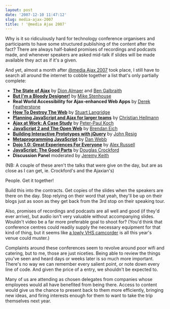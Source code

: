 ```yaml
---
layout: post
date: '2007-12-10 11:47:12'
slug: media-ajax-2007
title: ! '@media Ajax 2007'
---
```


Why is it so ridiculously hard for technology conference organisers and participants to have some structured publishing of the content after the fact? There are always half-baked promises of recordings and podcasts made, and whenever speakers are asked mid-talk if slides will be made available they act as if it's a given.

And yet, almost a month after [@media Ajax 2007][aa] took place, I still have to search all around the internet to cobble together a list that's only partially complete:

- **[The State of Ajax][1a]** by [Dion Almaer][1b] and [Ben Galbraith][1c]
- **[But I'm a Bloody Designer!][2a]** by [Mike Stenhouse][2b]
- **Real World Accessibility for Ajax-enhanced Web Apps** by [Derek Featherstone][3b]
- **[How To Destroy The Web][4a]** by [Stuart Langridge][4b]
- **[Planning JavaScript and Ajax for larger teams][5a]** by [Christian Heilmann][5b]
- **[Ajax at Work: A Case Study][6a]** by [Peter-Paul Koch][6b]
- **[JavaScript 2 and The Open Web][7a]** by [Brendan Eich][7b]
- **[Building Interactive Prototypes with jQuery][8a]** by [John Resig][8b]
- **[Metaprogramming JavaScript][9a]** by [Dan Webb][9b]
- **[Dojo 1.0: Great Experiences For Everyone][10a]** by [Alex Russell][10b]
- **[JavaScript: The Good Parts][11a]** by [Douglas Crockford][11b]
- **Discussion Panel** moderated by [Jeremy Keith][12b]

(NB: A couple of these aren't the talks that were give on the day, but are as close as I can get, ie. Crockford's and the Ajaxian's)

People. Get it together!

Build this into the contracts. Get copies of the slides when the speakers are there on the day. Stop relying on their word that yeah, they'll be up on their blogs just as soon as they get back from the 3rd stop on their speaking tour.

Also, promises of recordings and podcasts are all well and good (if they'd ever arrive), but audio isn't very valuable without accompanying slides. Wouldn't video be a far more preferable goal to shoot for? (You'd think that conference centres could readily supply the necessary equipment for that kind of thing, but it seems like [a lowly VHS camcorder][vhs] is all this year's venue could muster.)

Complaints around these conferences seem to revolve around poor wifi and catering, but to me, those are just niceties. Being able to review the things you've seen and heard days or weeks later is so much more important. There's no way we can remember every salient point, or note down every line of code. And given the price of a entry, we shouldn't be expected to.

Many of us are attending as chosen delegates from companies whose employees would all have benefited from being there. Access to content would give us the chance to present back to them more efficiently, bringing new ideas, and firing interests enough for them to want to take the trip themselves next year.

[aa]: http://www.vivabit.com/atmediaAjax/

[1a]: http://galbraiths.org/prezos2/stateOfAjax.pdf
[1b]: http://almaer.com/blog/brekkie-aint-no-breakfast
[1c]: http://galbraiths.org/blog/

[2a]: http://www.slideshare.net/mikesten/but-im-a-bloody-designer
[2b]: http://donotremove.co.uk/

[3b]: http://boxofchocolates.ca/

[4a]: http://www.kryogenix.org/days/2007/11/22/media-ajax-2007
[4b]: http://www.kryogenix.org/days/

[5a]: http://www.wait-till-i.com/2007/11/21/planning-javascript-and-ajax-for-larger-teams-equine-invigorating-imagery-one-voice-for-libraries-and-a-lot-of-good-speakers-this-was-mediaajax-2007/
[5b]: http://www.wait-till-i.com/

[6a]: http://www.quirksmode.org/blog/archives/2007/11/media_ajax_1.html
[6b]: http://www.quirksmode.org/

[7a]: http://weblogs.mozillazine.org/roadmap/archives/2007/11/my_media_ajax_keynote.html
[7b]: http://weblogs.mozillazine.org/roadmap/

[8a]: http://ejohn.org/blog/building-interactive-prototypes-with-jquery/
[8b]: http://ejohn.org/

[9a]: http://www.danwebb.net/2007/11/22/media-ajax
[9b]: http://www.danwebb.net/

[10a]: http://alex.dojotoolkit.org/?p=634
[10b]: http://alex.dojotoolkit.org/

[11a]: http://yuiblog.com/blog/2007/06/08/video-crockford-goodstuff/
[11b]: http://www.crockford.com/

[12b]: http://adactio.com/journal/1380/

[vhs]: http://www.churchhouseconf.co.uk/audiovisual/index.shtml